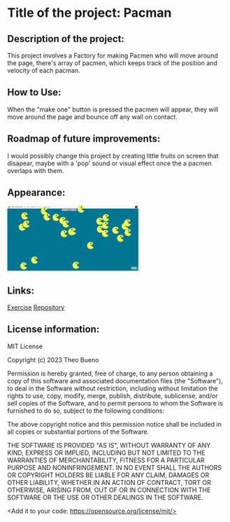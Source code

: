 #  Title of the project: Pacman

## Description of the project:

  This project involves a Factory for making Pacmen who will move around the 
page, there's array of pacmen, which keeps track of the position and velocity 
of each pacman.
 
## How to Use:
  When the "make one" button is pressed the pacmen will appear, they will 
move around the page and bounce off any wall on contact.

## Roadmap of future improvements: 
  I would possibly change this project by creating little fruits on screen 
that disapear, maybe with a 'pop' sound or visual effect once the a pacmen 
overlaps with them.

## Appearance:
<img src= "pacman_readme_pic.png" width='300'/>

## Links:
[Exercise](https://theobueno.github.io/pacman/exe/index.html)
[Repository](https://github.com/TheoBueno/pacman.git/)

## License information: 

MIT License

Copyright (c) 2023 Theo Bueno

Permission is hereby granted, free of charge, to any person obtaining a copy
of this software and associated documentation files (the "Software"), to deal
in the Software without restriction, including without limitation the rights
to use, copy, modify, merge, publish, distribute, sublicense, and/or sell
copies of the Software, and to permit persons to whom the Software is
furnished to do so, subject to the following conditions:

The above copyright notice and this permission notice shall be included in all
copies or substantial portions of the Software.

THE SOFTWARE IS PROVIDED "AS IS", WITHOUT WARRANTY OF ANY KIND, EXPRESS OR
IMPLIED, INCLUDING BUT NOT LIMITED TO THE WARRANTIES OF MERCHANTABILITY,
FITNESS FOR A PARTICULAR PURPOSE AND NONINFRINGEMENT. IN NO EVENT SHALL THE
AUTHORS OR COPYRIGHT HOLDERS BE LIABLE FOR ANY CLAIM, DAMAGES OR OTHER
LIABILITY, WHETHER IN AN ACTION OF CONTRACT, TORT OR OTHERWISE, ARISING FROM,
OUT OF OR IN CONNECTION WITH THE SOFTWARE OR THE USE OR OTHER DEALINGS IN THE
SOFTWARE.

<Add it to your code: https://opensource.org/license/mit/>